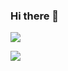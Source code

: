 ### Hi there 👋

<!--
**drinkal/drinkal** is a ✨ _special_ ✨ repository because its `README.md` (this file) appears on your GitHub profile.

Here are some ideas to get you started:

- 🔭 I’m currently working on ...
- 🌱 I’m currently learning ...
- 👯 I’m looking to collaborate on ...
- 🤔 I’m looking for help with ...
- 💬 Ask me about ...
- 📫 How to reach me: ...
- 😄 Pronouns: ...
- ⚡ Fun fact: ...
-->


<!-- 
![](https://github-readme-stats.vercel.app/api/wakatime?username=drinkal&theme=nord)
-->

![](https://github-readme-stats.vercel.app/api/top-langs/?username=drinkal&theme=nord&layout=compact)

![](https://github-readme-stats.vercel.app/api?username=drinkal&show_icons=true&theme=nord&custom_title=Stats)

